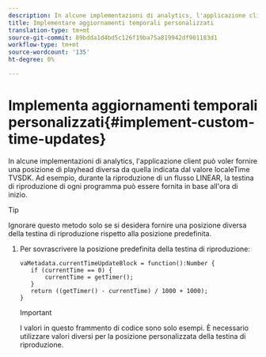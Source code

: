```yaml
---
description: In alcune implementazioni di analytics, l'applicazione client può voler fornire una posizione di playhead diversa da quella indicata dal valore localeTime TVSDK. Ad esempio, durante la riproduzione di un flusso LINEAR, la testina di riproduzione di ogni programma può essere fornita in base all'ora di inizio.
title: Implementare aggiornamenti temporali personalizzati
translation-type: tm+mt
source-git-commit: 89bdda1d4bd5c126f19ba75a819942df901183d1
workflow-type: tm+mt
source-wordcount: '135'
ht-degree: 0%

---
```



# Implementa aggiornamenti temporali personalizzati{#implement-custom-time-updates}

In alcune implementazioni di analytics, l&#39;applicazione client può voler fornire una posizione di playhead diversa da quella indicata dal valore localeTime TVSDK. Ad esempio, durante la riproduzione di un flusso LINEAR, la testina di riproduzione di ogni programma può essere fornita in base all&#39;ora di inizio.

>[!TIP]
>
>Ignorare questo metodo solo se si desidera fornire una posizione diversa della testina di riproduzione rispetto alla posizione predefinita.

1. Per sovrascrivere la posizione predefinita della testina di riproduzione:

   ```
   vaMetadata.currentTimeUpdateBlock = function():Number { 
      if (currentTime == 0) { 
          currentTime = getTimer(); 
      } 
      return ((getTimer() - currentTime) / 1000 + 1000); 
   }
   ```

   >[!IMPORTANT]
   >
   >I valori in questo frammento di codice sono solo esempi. È necessario utilizzare valori diversi per la posizione personalizzata della testina di riproduzione.

